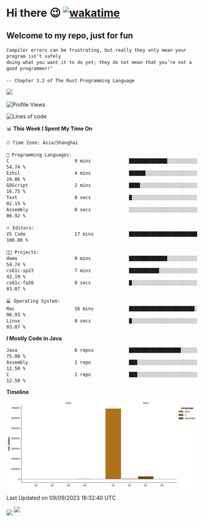 # Hi there 😉 [![wakatime](https://wakatime.com/badge/user/b06f1799-d59e-4d93-be43-644d6ec7f0fc.svg)](https://wakatime.com/@b06f1799-d59e-4d93-be43-644d6ec7f0fc)
## Welcome to my repo, just for fun
```
Compiler errors can be frustrating, but really they only mean your program isn’t safely 
doing what you want it to do yet; they do not mean that you’re not a good programmer!"
    
-- Chapter 3.2 of The Rust Programming Language 
```

![](https://github-readme-stats.vercel.app/api/wakatime?username=蓝海&api_domain=wakapi.dev&bg_color=1A202C&title_color=2F855A&icon_color=2F855A&text_color=ffffff&custom_title=Wakapi%20Week%20Stats&layout=compact)
<!--START_SECTION:waka-->
![Profile Views](http://img.shields.io/badge/Profile%20Views-3-blue)

![Lines of code](https://img.shields.io/badge/From%20Hello%20World%20I%27ve%20Written-721.5%20thousand%20lines%20of%20code-blue)

📊 **This Week I Spent My Time On** 

```text
🕑︎ Time Zone: Asia/Shanghai

💬 Programming Languages: 
C                        9 mins              ██████████████░░░░░░░░░░░   54.74 % 
Ezhil                    4 mins              ██████░░░░░░░░░░░░░░░░░░░   24.86 % 
GDScript                 2 mins              ████░░░░░░░░░░░░░░░░░░░░░   16.75 % 
Text                     0 secs              █░░░░░░░░░░░░░░░░░░░░░░░░   02.15 % 
Assembly                 0 secs              ░░░░░░░░░░░░░░░░░░░░░░░░░   00.92 % 

🔥 Editors: 
VS Code                  17 mins             █████████████████████████   100.00 % 

🐱‍💻 Projects: 
demo                     9 mins              ██████████████░░░░░░░░░░░   54.74 % 
cs61c-sp23               7 mins              ███████████░░░░░░░░░░░░░░   42.19 % 
cs61c-fa20               0 secs              █░░░░░░░░░░░░░░░░░░░░░░░░   03.07 % 

💻 Operating System: 
Mac                      16 mins             ████████████████████████░   96.93 % 
Linux                    0 secs              █░░░░░░░░░░░░░░░░░░░░░░░░   03.07 % 
```

**I Mostly Code in Java** 

```text
Java                     6 repos             ███████████████████░░░░░░   75.00 % 
Assembly                 1 repo              ███░░░░░░░░░░░░░░░░░░░░░░   12.50 % 
C                        1 repo              ███░░░░░░░░░░░░░░░░░░░░░░   12.50 % 
```



**Timeline**

![Lines of Code chart](https://raw.githubusercontent.com/EnzoGuang/EnzoGuang/master/assets/bar_graph.png)


 Last Updated on 09/09/2023 18:32:40 UTC
<!--END_SECTION:waka--><img align="middle" src="https://github-readme-stats.vercel.app/api?username=EnzoGuang">
<img aligh="center" src="https://github-readme-stats.vercel.app/api/top-langs/?username=EnzoGuang&layout=compact">

